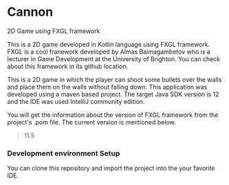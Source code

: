# Cannon
2D Game using FXGL framework

This is a 2D game developed in Kotlin language using FXGL framework. FXGL is a cool franework developed by Almas Baimagambetov who is a lecturer in Game Development at the University of Brighton. You can check about this framework in its github location.

This is a 2D game in which the player can shoot some bullets over the walls and place them on the walls without falling down. This application was developed using a maven based project. The target Java SDK version is 12 and the IDE was used IntelliJ community edition.

You will get the information about the version of FXGL framework from the project's .pom file. The current version is mentioned below.

<blockquote>
<fxgl.version>11.5</fxgl.version>
</blockquote>

<h3>
Development environment Setup
</h3>

You can clone this repository and import the project into the your favorite IDE. 



